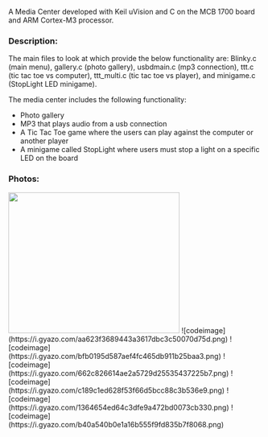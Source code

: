 
A Media Center developed with Keil uVision and C on the MCB 1700 board and ARM Cortex-M3 processor. 

### Description: 
The main files to look at which provide the below functionality are: Blinky.c (main menu), gallery.c (photo gallery), usbdmain.c (mp3 connection), ttt.c (tic tac toe vs computer), ttt_multi.c (tic tac toe vs player), and minigame.c (StopLight LED minigame).

The media center includes the following functionality:
* Photo gallery 
* MP3 that plays audio from a usb connection
* A Tic Tac Toe game where the users can play against the computer or another player
* A minigame called StopLight where users must stop a light on a specific LED on the board

### Photos:
<img src="https://i.gyazo.com/aa623f3689443a3617dbc3c50070d75d.png" width="340" height="280" />
![codeimage](https://i.gyazo.com/aa623f3689443a3617dbc3c50070d75d.png) 
![codeimage](https://i.gyazo.com/bfb0195d587aef4fc465db911b25baa3.png)
![codeimage](https://i.gyazo.com/662c826614ae2a5729d25535437225b7.png) 
![codeimage](https://i.gyazo.com/c189c1ed628f53f66d5bcc88c3b536e9.png)
![codeimage](https://i.gyazo.com/1364654ed64c3dfe9a472bd0073cb330.png) 
![codeimage](https://i.gyazo.com/b40a540b0e1a16b555f9fd835b7f8068.png)

